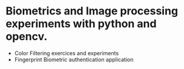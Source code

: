# Biometrics and Image processing experiments with python and opencv.

- Color Filtering exercices and experiments
- Fingerprint Biometric authentication application
